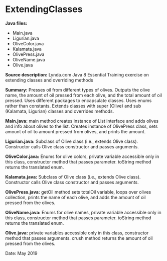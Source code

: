 # ExtendingClasses

**Java files:**
* Main.java
* Ligurian.java
* OliveColor.java
* Kalamata.java
* OlivePress.java
* OliveName.java
* Olive.java

**Source description:** Lynda.com Java 8 Essential Training exercise on extending classes and overriding methods 

**Summary:** Presses oil from different types of olives. Outputs the olive name, the amount of oil pressed from each olive, and the total amount of oil pressed. Uses different packages to encapsulate classes. Uses enums rather than constants. Extends classes with super (Olive) and sub (Kalamata, Ligurian) classes and overrides methods.

**Main.java:** main method creates instance of List interface and adds olives and info about olives to the list. Creates instance of OlivePress class, sets amount of oil to amount pressed from olives, and prints the amount.

**Ligurian.java:** Subclass of Olive class (i.e., extends Olive class). Constructor calls Olive class constructor and passes arguments.

**OliveColor.java:** Enums for olive colors, private variable accessible only in this class, constructor method that passes parameter. toString method returns the translated enum.

**Kalamata.java:** Subclass of Olive class (i.e., extends Olive class). Constructor calls Olive class constructor and passes arguments.

**OlivePress.java:** getOil method sets totalOil variable, loops over olives collection, prints the name of each olive, and adds the amount of oil pressed from the olives.

**OliveName.java:** Enums for olive names, private variable accessible only in this class, constructor method that passes parameter. toString method returns the translated enum.

**Olive.java:** private variables accessible only in this class, constructor method that passes arguments. crush method returns the amount of oil pressed from the olives.

Date: May 2019